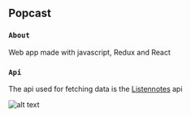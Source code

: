 ## Popcast

### `About`

Web app made with javascript, Redux and React

### `Api`

The api used for fetching data is the [Listennotes](https://www.listennotes.com/) api

![alt text](https://imgur.com/PriG2sW)
